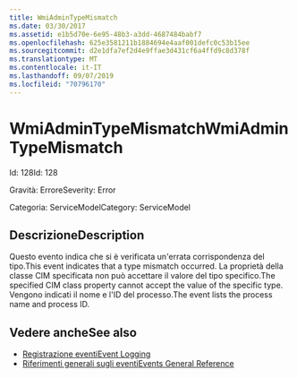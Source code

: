 ```yaml
---
title: WmiAdminTypeMismatch
ms.date: 03/30/2017
ms.assetid: e1b5d70e-6e95-48b3-a3dd-4687484babf7
ms.openlocfilehash: 625e3581211b1884694e4aaf001defc0c53b15ee
ms.sourcegitcommit: d2e1dfa7ef2d4e9ffae3d431cf6a4ffd9c8d378f
ms.translationtype: MT
ms.contentlocale: it-IT
ms.lasthandoff: 09/07/2019
ms.locfileid: "70796170"
---
```

# <a name="wmiadmintypemismatch"></a><span data-ttu-id="6bf98-102">WmiAdminTypeMismatch</span><span class="sxs-lookup"><span data-stu-id="6bf98-102">WmiAdminTypeMismatch</span></span>
<span data-ttu-id="6bf98-103">Id: 128</span><span class="sxs-lookup"><span data-stu-id="6bf98-103">Id: 128</span></span>  
  
 <span data-ttu-id="6bf98-104">Gravità: Errore</span><span class="sxs-lookup"><span data-stu-id="6bf98-104">Severity: Error</span></span>  
  
 <span data-ttu-id="6bf98-105">Categoria: ServiceModel</span><span class="sxs-lookup"><span data-stu-id="6bf98-105">Category: ServiceModel</span></span>  
  
## <a name="description"></a><span data-ttu-id="6bf98-106">Descrizione</span><span class="sxs-lookup"><span data-stu-id="6bf98-106">Description</span></span>  
 <span data-ttu-id="6bf98-107">Questo evento indica che si è verificata un'errata corrispondenza del tipo.</span><span class="sxs-lookup"><span data-stu-id="6bf98-107">This event indicates that a type mismatch occurred.</span></span> <span data-ttu-id="6bf98-108">La proprietà della classe CIM specificata non può accettare il valore del tipo specifico.</span><span class="sxs-lookup"><span data-stu-id="6bf98-108">The specified CIM class property cannot accept the value of the specific type.</span></span> <span data-ttu-id="6bf98-109">Vengono indicati il nome e l'ID del processo.</span><span class="sxs-lookup"><span data-stu-id="6bf98-109">The event lists the process name and process ID.</span></span>  
  
## <a name="see-also"></a><span data-ttu-id="6bf98-110">Vedere anche</span><span class="sxs-lookup"><span data-stu-id="6bf98-110">See also</span></span>

- [<span data-ttu-id="6bf98-111">Registrazione eventi</span><span class="sxs-lookup"><span data-stu-id="6bf98-111">Event Logging</span></span>](index.md)
- [<span data-ttu-id="6bf98-112">Riferimenti generali sugli eventi</span><span class="sxs-lookup"><span data-stu-id="6bf98-112">Events General Reference</span></span>](events-general-reference.md)

